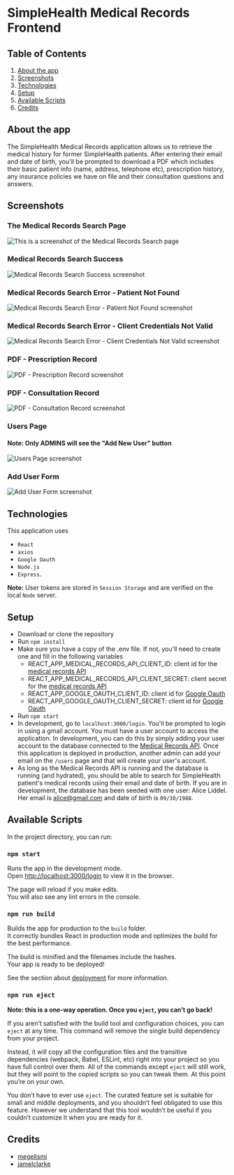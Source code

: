 # SimpleHealth Medical Records Frontend

## Table of Contents
1. [About the app](https://github.com/megelismi/sh-medical-record-frontend/blob/main/README.md#about-the-app)
2. [Screenshots](https://github.com/megelismi/sh-medical-record-frontend/blob/main/README.md#screenshots)
3. [Technologies](https://github.com/megelismi/sh-medical-record-frontend/blob/main/README.md#technologies)
4. [Setup](https://github.com/megelismi/sh-medical-record-frontend/blob/main/README.md#setup)
5. [Available Scripts](https://github.com/megelismi/sh-medical-record-frontend/blob/main/README.md#available-scripts)
6. [Credits](https://github.com/megelismi/sh-medical-record-frontend/blob/main/README.md#credits)


## About the app

The SimpleHealth Medical Records application allows us to retrieve the medical history for former SimpleHealth patients. After entering their email and date of birth, you'll be prompted to download a PDF which includes their basic patient info (name, address, telephone etc), prescription history, any insurance policies we have on file and their consultation questions and answers. 

## Screenshots

### The Medical Records Search Page 

![This is a screenshot of the Medical Records Search page](src/images/MedicalRecordsSearchScreenshot.png "Medical Records Search page")

### Medical Records Search Success

![Medical Records Search Success screenshot](src/images/MedicalRecordsSearchSuccessScreenshot.png "Medical Records Search Success screenshot")

### Medical Records Search Error - Patient Not Found

![Medical Records Search Error - Patient Not Found screenshot](src/images/MedicalRecordsErrorPatientNotFoundScreenshot.png "Medical Records Search Error - Patient Not Found")

### Medical Records Search Error - Client Credentials Not Valid

![Medical Records Search Error - Client Credentials Not Valid screenshot](src/images/MedicalRecordsErrorClientCredentialsScreenshot.png "Medical Records Search Error - Client Credentials Not Valid")

### PDF - Prescription Record

![PDF - Prescription Record screenshot](src/images/PrescriptionPDFScreenshot.png "PDF - Prescription Record")

### PDF - Consultation Record

![PDF - Consultation Record screenshot](src/images/ConsultationPDFScreenshot.png "PDF - Consultation Record")

### Users Page
#### Note: Only ADMINS will see the "Add New User" button

![Users Page screenshot](src/images/UsersPageScreenshot.png "Users Page")


### Add User Form

![Add User Form screenshot](src/images/AddUserScreenshot.png "Add User Form")



## Technologies

This application uses 
 * `React`
 * `axios`
 * `Google Oauth`
 * `Node.js`
 * `Express`. 
 
 **Note:** User tokens are stored in `Session Storage` and are verified on the local `Node` server. 
 
## Setup

* Download or clone the repository
* Run `npm install`
* Make sure you have a copy of the .env file. If not, you'll need to create one and fill in the following variables 
    * REACT_APP_MEDICAL_RECORDS_API_CLIENT_ID: client id for the [medical records API](https://github.com/megelismi/sh-medical-record-api)
    * REACT_APP_MEDICAL_RECORDS_API_CLIENT_SECRET: client secret for the [medical records API](https://github.com/megelismi/sh-medical-record-api)
    * REACT_APP_GOOGLE_OAUTH_CLIENT_ID: client id for [Google Oauth](https://www.youtube.com/watch?v=roxC8SMs7HU)
    * REACT_APP_GOOGLE_OAUTH_CLIENT_SECRET: client id for [Google Oauth](https://www.youtube.com/watch?v=roxC8SMs7HU)
 * Run `npm start`
 * In development, go to `localhost:3000/login`. You'll be prompted to login in using a gmail account. You must have a user account to access the application. In development, you can do this by simply adding your user account to the database connected to the [Medical Records API](https://github.com/megelismi/sh-medical-record-api). Once this application is deployed in production, another admin can add your email on the `/users` page  and that will create your user's account. 
 * As long as the Medical Records API is running and the database is running (and hydrated), you should be able to search for SimpleHealth patient's medical records using their email and date of birth. If you are in development, the database has been seeded with one user: Alice Liddel. Her email is alice@gmail.com and date of birth is `09/30/1988`. 

## Available Scripts

In the project directory, you can run:

### `npm start`

Runs the app in the development mode.\
Open [http://localhost:3000/login](http://localhost:3000/login) to view it in the browser.

The page will reload if you make edits.\
You will also see any lint errors in the console.

### `npm run build`

Builds the app for production to the `build` folder.\
It correctly bundles React in production mode and optimizes the build for the best performance.

The build is minified and the filenames include the hashes.\
Your app is ready to be deployed!

See the section about [deployment](https://facebook.github.io/create-react-app/docs/deployment) for more information.

### `npm run eject`

**Note: this is a one-way operation. Once you `eject`, you can’t go back!**

If you aren’t satisfied with the build tool and configuration choices, you can `eject` at any time. This command will remove the single build dependency from your project.

Instead, it will copy all the configuration files and the transitive dependencies (webpack, Babel, ESLint, etc) right into your project so you have full control over them. All of the commands except `eject` will still work, but they will point to the copied scripts so you can tweak them. At this point you’re on your own.

You don’t have to ever use `eject`. The curated feature set is suitable for small and middle deployments, and you shouldn’t feel obligated to use this feature. However we understand that this tool wouldn’t be useful if you couldn’t customize it when you are ready for it.

## Credits 

* [megelismi](https://github.com/megelismi)
* [jamelclarke](https://github.com/jamel-clarke)






